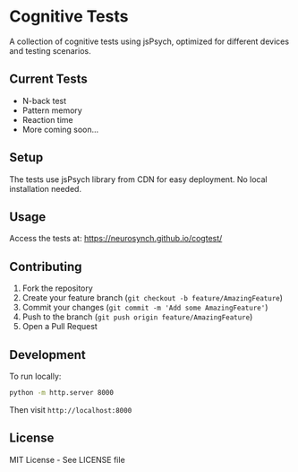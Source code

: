 # Cognitive Tests

A collection of cognitive tests using jsPsych, optimized for different devices and testing scenarios.

## Current Tests

- N-back test
- Pattern memory
- Reaction time
- More coming soon...

## Setup

The tests use jsPsych library from CDN for easy deployment. No local installation needed.

## Usage

Access the tests at: https://neurosynch.github.io/cogtest/

## Contributing

1. Fork the repository
2. Create your feature branch (`git checkout -b feature/AmazingFeature`)
3. Commit your changes (`git commit -m 'Add some AmazingFeature'`)
4. Push to the branch (`git push origin feature/AmazingFeature`)
5. Open a Pull Request

## Development

To run locally:
```bash
python -m http.server 8000
```
Then visit `http://localhost:8000`

## License

MIT License - See LICENSE file
